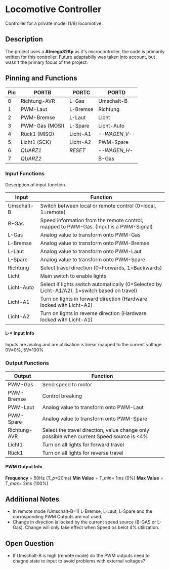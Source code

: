 # Locomotive Controller

Controller for a private model (1/8) locomotive.

## Description

The project uses a **Atmega328p** as it's microcontroller, the code is primarily written for this controller. Future adaptabiliy was taken into account, but wasn't the primary focus of the project.


## Pinning and Functions

| **Pin**   | **PORTB**  | **PORTC**    | **PORTD** |
| ---       |  ---       | ---          | ---       |
| 0 | Richtung-AVR  | L-Gas     | Umschalt-B    |
| 1 | PWM-Laut      | L-Bremse  | Richtung      |
| 2 | PWM-Bremse    | L-Laut    | Licht         |
| 3 | PWM-Gas (MOSI)| L-Spare   | Licht-Auto    |
| 4 | Rück1 (MISO)  | Licht-A1  | *--WAGEN_V--* |
| 5 | Licht1 (SCK)  | Licht-A2  | PWM-Spare     | 
| 6 | *QUARZ1*      | *RESET*   | *--WAGEN_H-*  |
| 7 | *QUARZ2*      |           | B-Gas         |


### Input Functions

Description of input function.

| Input | Function |
| --- | ---|
| Umschalt-B | Switch between local or remote control (0=local, 1=remote) |
| B-Gas | Speed information from the remote control, mapped to PWM-Gas. (Input is a PWM-Signal) |
| L-Gas | Analog value to transform onto PWM-Gas |
| L-Bremse | Analog value to transform onto PWM-Bremse |
| L-Laut | Analog value to transform onto PWM-Laut |
| L-Spare | Analog value to transform onto PWM-Spare |
| Richtung | Select travel direction (0=Forwards, 1=Backwards) |
| Licht | Main switch to enable lights |
| Licht-Auto | Select if lights switch automatically (0=Selected by Licht-A1/A2), 1=switch based on travel) |
| Licht-A1 | Turn on lights in forward direction (Hardware locked with Licht-A2) |
| Licht-A2 | Turn on lights in reverse direction (Hardware locked with Licht-A1) |

#### L-* Input Info

Inputs are analog and are utilisation is linear mapped to the current voltage.
0V=0%, 5V=100%

### Output Functions

| Output | Function |
| --- | ---|
| PWM-Gas | Send speed to motor |
| PWM-Bremse | Control breaking |
| PWM-Laut | Analog value to transform onto PWM-Laut |
| PWM-Spare | Analog value to transform onto PWM-Spare |
| Richtung-AVR | Select the travel direction, value change only possible when current Speed source is <4% |
| Licht1 | Turn on all lights for forward travel |
| Rück1 | Turn on all lights for reverse travel |

#### PWM Output Info

**Frequency** = 50Hz (T_*p*=20ms)
**Min Value** = T_*min*= 1ms (0%)
**Max Value** = T_*max*= 2ms (100%)

## Additional Notes

* In remote mode (Umschalt-B=1) L-Bremse, L-Laut, L-Spare and the corrosponding PWM Outputs are not used.
* Change in direction is locked by the current speed source (B-GAS or L-Gas). Change will only take effect when Speed os belot 4% utilization.

## Open Question

* If Umschalt-B is high (remote mode) do the PWM outputs need to chagne state to input to avoid problems with external voltages?
